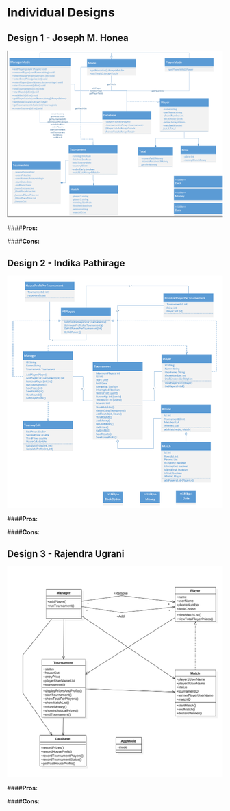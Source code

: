 Individual Designs
=====================

Design 1 - Joseph M. Honea
--------------------------------------
![Image of Design 1](./images/jhonea3.PNG)

####**Pros:**

####**Cons:**

Design 2 - Indika Pathirage
--------------------------------------
![Image of Design 2](./images/ikp3.PNG)

####**Pros:**

####**Cons:**

Design 3 - Rajendra Ugrani
----------------------------------
![Image of Design 3](./images/rugrani3.PNG)

####**Pros:**

####**Cons:**
